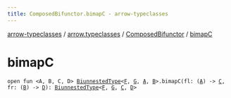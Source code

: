 ```yaml
---
title: ComposedBifunctor.bimapC - arrow-typeclasses
---
```


[arrow-typeclasses](../../index.html) / [arrow.typeclasses](../index.html) / [ComposedBifunctor](index.html) / [bimapC](./bimap-c.html)

# bimapC

`open fun <A, B, C, D> `[`BiunnestedType`](../-biunnested-type.html)`<`[`F`](index.html#F)`, `[`G`](index.html#G)`, `[`A`](bimap-c.html#A)`, `[`B`](bimap-c.html#B)`>.bimapC(fl: (`[`A`](bimap-c.html#A)`) -> `[`C`](bimap-c.html#C)`, fr: (`[`B`](bimap-c.html#B)`) -> `[`D`](bimap-c.html#D)`): `[`BiunnestedType`](../-biunnested-type.html)`<`[`F`](index.html#F)`, `[`G`](index.html#G)`, `[`C`](bimap-c.html#C)`, `[`D`](bimap-c.html#D)`>`